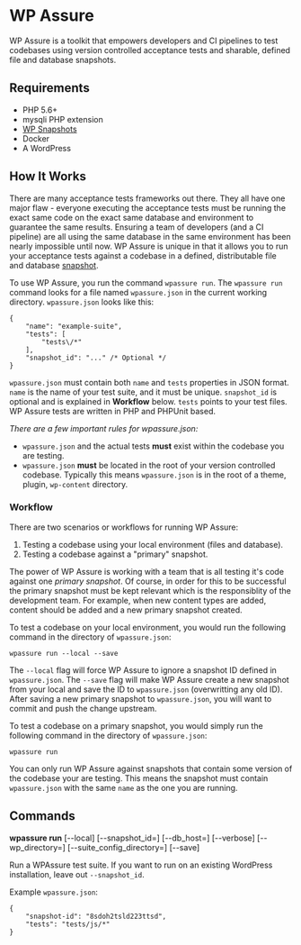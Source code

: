 # WP Assure

WP Assure is a toolkit that empowers developers and CI pipelines to test codebases using version controlled acceptance tests and sharable, defined file and database snapshots.

## Requirements

* PHP 5.6+
* mysqli PHP extension
* [WP Snapshots](https://github.com/10up/wpsnapshots)
* Docker
* A WordPress 

## How It Works

There are many acceptance tests frameworks out there. They all have one major flaw - everyone executing the acceptance tests must be running the exact same code on the exact same database and environment to guarantee the same results. Ensuring a team of developers (and a CI pipeline) are all using the same database in the same environment has been nearly impossible until now. WP Assure is unique in that it allows you to run your acceptance tests against a codebase in a defined, distributable file and database [snapshot](https://github.com/10up/wpsnapshots).

To use WP Assure, you run the command `wpassure run`. The `wpassure run` command looks for a file named `wpassure.json` in the current working directory. `wpassure.json` looks like this:

```
{
    "name": "example-suite",
    "tests": [
        "tests\/*"
    ],
    "snapshot_id": "..." /* Optional */
}
```

`wpassure.json` must contain both `name` and `tests` properties in JSON format. `name` is the name of your test suite, and it must be unique. `snapshot_id` is optional and is explained in __Workflow__ below. `tests` points to your test files. WP Assure tests are written in PHP and PHPUnit based.

*There are a few important rules for wpassure.json:*

* `wpassure.json` and the actual tests __must__ exist within the codebase you are testing.
* `wpassure.json` __must__ be located in the root of your version controlled codebase. Typically this means `wpassure.json` is in the root of a theme, plugin, `wp-content` directory.

### Workflow

There are two scenarios or workflows for running WP Assure:

1. Testing a codebase using your local environment (files and database).
2. Testing a codebase against a "primary" snapshot.

The power of WP Assure is working with a team that is all testing it's code against one *primary snapshot*. Of course, in order for this to be successful the primary snapshot must be kept relevant which is the responsiblity of the development team. For example, when new content types are added, content should be added and a new primary snapshot created.

To test a codebase on your local environment, you would run the following command in the directory of `wpassure.json`:
```
wpassure run --local --save
```

The `--local` flag will force WP Assure to ignore a snapshot ID defined in `wpassure.json`. The `--save` flag will make WP Assure create a new snapshot from your local and save the ID to `wpassure.json` (overwritting any old ID). After saving a new primary snapshot to `wpassure.json`, you will want to commit and push the change upstream.

To test a codebase on a primary snapshot, you would simply run the following command in the directory of `wpassure.json`:
```
wpassure run
```

You can only run WP Assure against snapshots that contain some version of the codebase your are testing. This means the snapshot must contain `wpassure.json` with the same `name` as the one you are running.


## Commands

__wpassure run__ [--local] [--snapshot_id=<WPSNAPSHOT ID>] [--db_host=<DATABASE HOST>] [--verbose] [--wp_directory=<PATH TO WP DIRECTORY>] [--suite_config_directory=<PATH TO wpassure.json DIRECTORY>] [--save]

Run a WPAssure test suite. If you want to run on an existing WordPress installation, leave out `--snapshot_id`.

Example `wpassure.json`:

```
{
	"snapshot-id": "8sdoh2tsld223ttsd",
	"tests": "tests/js/*"
}
```
